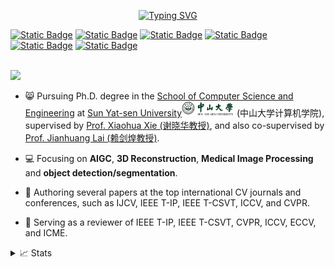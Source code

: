 <p align="center">
<a href="https://github.com/NarcissusEx">
    <img src="https://readme-typing-svg.demolab.com?font=Georgia&size=18&duration=2000&pause=100&multiline=true&width=500&height=80&&color=000&lines=Zixuan+Chen (陈子轩);Ph.D.+Student+%7C+CV+Researcher;3D+Reconstruction+%7C+Object+Detection%2FSegmentation+%7C+AIGC" alt="Typing SVG" />
</a>
<br/>

<a href="https://narcissusex.github.io" rel="nofollow"><img alt="Static Badge" src="https://img.shields.io/badge/Homepage-gray?logo=Google%20chrome&logoColor=F55A34" alt="GitHub" style="max-width: 100%;"></a>
<a href="chenzx3@mail2.sysu.edu.cn" rel="nofollow"><img alt="Static Badge" src="https://img.shields.io/badge/Email-gray?logo=Gmail" alt="Email" style="max-width: 100%;"></a>
<a href="https://scholar.google.com/citations?user=aovhE2kAAAAJ" rel="nofollow"><img alt="Static Badge" src="https://img.shields.io/badge/Google%20Scholar-gray?logo=Google%20scholar" alt="Google Scholar" style="max-width: 100%;"></a>
<a href="https://orcid.org/0000-0001-5100-793X" rel="nofollow"><img alt="Static Badge" src="https://img.shields.io/badge/ORCiD-gray?logo=Orcid" alt="ORCiD" style="max-width: 100%;"></a>
<a href="https://www.youtube.com/@NarcissusEx" rel="nofollow"><img alt="Static Badge" src="https://img.shields.io/badge/YouTube-gray?logo=Youtube&logoColor=FF0000" alt="YouTube" style="max-width: 100%;"></a>
<a href="https://www.linkedin.com/in/narcissusex/" rel="nofollow"><img alt="Static Badge" src="https://img.shields.io/badge/LinkedIn-blue?logo=LinkedIn" alt="YouTube" style="max-width: 100%;"></a>



<!-- <a href="https://pypi.org/user/NarcissusEx/">
    <img src="https://komarev.com/ghpvc/?username=NarcissusEx&label=Visitors&color=0e75b6&style=flat" alt="googoldkhan" />
</a> -->

<br/> 

<!-- <a href="https://github.com/NarcissusEx">
    <img src="https://github-readme-stats.vercel.app/api?username=NarcissusEx&show_icons=true&count_private=true&show_icons=true&hide_border=true&hide_title=true&card_width=300px&hide_rank=true&bg_color=00000000&theme=dracula">
</a> -->

<a href="https://github.com/NarcissusEx">
    <img src="https://github-stats-alpha.vercel.app/api?username=NarcissusEx">
</a>

</p>

 

* 😸 Pursuing Ph.D. degree in the [School of Computer Science and Engineering](https://cse.sysu.edu.cn) at [Sun Yat-sen University](https://www.sysu.edu.cn/sysuen)<img src='./images/sysu_logos_nobg.png' style='width: 6em;'> (中山大学计算机学院), supervised by [Prof. Xiaohua Xie (谢晓华教授)](https://cse.sysu.edu.cn/content/2478), and also co-supervised by [Prof. Jianhuang Lai (赖剑煌教授)](https://cse.sysu.edu.cn/content/2498).

* 💻 Focusing on **AIGC**, **3D Reconstruction**, **Medical Image Processing** and **object detection/segmentation**.

* 📝 Authoring several papers at the top international CV journals and conferences, such as IJCV, IEEE T-IP, IEEE T-CSVT, ICCV, and CVPR.

* 📖 Serving as a reviewer of IEEE T-IP, IEEE T-CSVT, CVPR, ICCV, ECCV, and ICME.

<details>
<summary>📈 Stats</summary>
<br>
My Github Stats

![](http://github-profile-summary-cards.vercel.app/api/cards/profile-details?username=NarcissusEx&theme=default) 

![](http://github-profile-summary-cards.vercel.app/api/cards/repos-per-language?username=NarcissusEx&theme=default) 
![](http://github-profile-summary-cards.vercel.app/api/cards/most-commit-language?username=NarcissusEx&theme=default)

</details>
